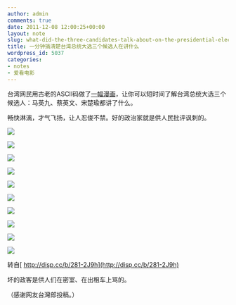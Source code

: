 ```yaml
---
author: admin
comments: true
date: 2011-12-08 12:00:25+00:00
layout: note
slug: what-did-the-three-candidates-talk-about-on-the-presidential-election-dabate
title: 一分钟搞清楚台湾总统大选三个候选人在讲什么
wordpress_id: 5037
categories:
- notes
- 爱看电影
---
```


台湾网民用古老的ASCII码做了[一幅漫画](http://disp.cc/b/281-2J9h)，让你可以短时间了解台湾总统大选三个候选人：马英九、蔡英文、宋楚瑜都讲了什么。





畅快淋漓，才气飞扬，让人忍俊不禁。好的政治家就是供人民批评讽刺的。





![](http://media.tumblr.com/tumblr_lvx6m23LUb1qz6vj8.png)





![](http://media.tumblr.com/tumblr_lvx6mhW7SU1qz6vj8.png)





![](http://media.tumblr.com/tumblr_lvx6mvSIJe1qz6vj8.png)





![](http://media.tumblr.com/tumblr_lvx6naWxXO1qz6vj8.png)





![](http://media.tumblr.com/tumblr_lvx6npOhxW1qz6vj8.png)





![](http://media.tumblr.com/tumblr_lvx6o8XDLH1qz6vj8.png)





![](http://media.tumblr.com/tumblr_lvx6oq4T2i1qz6vj8.png)





![](http://media.tumblr.com/tumblr_lvx6p1rcSK1qz6vj8.png)





![](http://media.tumblr.com/tumblr_lvx6pjCx7e1qz6vj8.png)





![](http://media.tumblr.com/tumblr_lvx6pvUXY81qz6vj8.png)





转自[ http://disp.cc/b/281-2J9h](http://disp.cc/b/281-2J9h)





坏的政客是供人们在密室、在出租车上骂的。





（感谢网友台灣郎投稿。）



